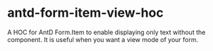 # antd-form-item-view-hoc
A HOC for AntD Form.Item to enable displaying only text without the component. It is useful when you want a view mode of your form.
